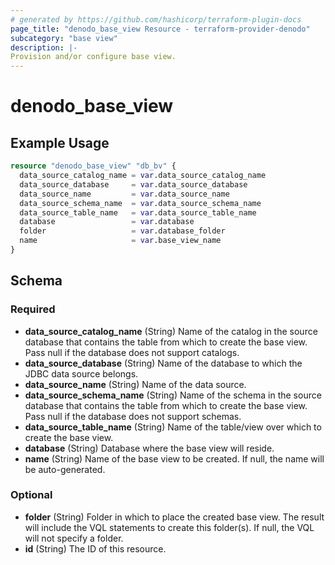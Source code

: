 ```yaml
---
# generated by https://github.com/hashicorp/terraform-plugin-docs
page_title: "denodo_base_view Resource - terraform-provider-denodo"
subcategory: "base view"
description: |-
Provision and/or configure base view.
---
```


# denodo_base_view

## Example Usage

```terraform
resource "denodo_base_view" "db_bv" {
  data_source_catalog_name = var.data_source_catalog_name
  data_source_database     = var.data_source_database
  data_source_name         = var.data_source_name
  data_source_schema_name  = var.data_source_schema_name
  data_source_table_name   = var.data_source_table_name
  database                 = var.database
  folder                   = var.database_folder
  name                     = var.base_view_name
}

```

<!-- schema generated by tfplugindocs -->
## Schema

### Required

- **data_source_catalog_name** (String) Name of the catalog in the source database that contains the table from which to create the base view. Pass null if the database does not support catalogs.
- **data_source_database** (String) Name of the database to which the JDBC data source belongs.
- **data_source_name** (String) Name of the data source.
- **data_source_schema_name** (String) Name of the schema in the source database that contains the table from which to create the base view. Pass null if the database does not support schemas.
- **data_source_table_name** (String) Name of the table/view over which to create the base view.
- **database** (String) Database where the base view will reside.
- **name** (String) Name of the base view to be created. If null, the name will be auto-generated.

### Optional

- **folder** (String) Folder in which to place the created base view. The result will include the VQL statements to create this folder(s). If null, the VQL will not specify a folder.
- **id** (String) The ID of this resource.

